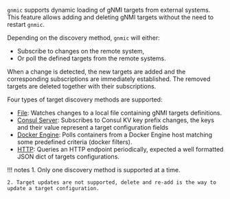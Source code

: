 `gnmic` supports dynamic loading of gNMI targets from external systems.
This feature allows adding and deleting gNMI targets without the need to restart `gnmic`.

Depending on the discovery method, `gnmic` will either:

- Subscribe to changes on the remote system,
- Or poll the defined targets from the remote systems.
  
When a change is detected, the new targets are added and the corresponding subscriptions are immediately established.
The removed targets are deleted together with their subscriptions.

Four types of target discovery methods are supported:

- [File](./file_discovery.md): Watches changes to a local file containing gNMI targets definitions.
- [Consul Server](./consul_discovery.md): Subscribes to Consul KV key prefix changes, the keys and their value represent a target configuration fields
- [Docker Engine](./docker_discovery.md): Polls containers from a Docker Engine host matching some predefined criteria (docker filters).
- [HTTP](./http_discovery.md): Queries an HTTP endpoint periodically, expected a well formatted JSON dict of targets configurations.
  
!!! notes
    1. Only one discovery method is supported at a time.

    2. Target updates are not supported, delete and re-add is the way to update a target configuration.
